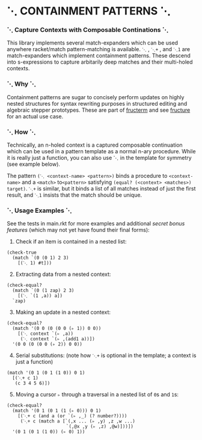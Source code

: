 
⋱ CONTAINMENT PATTERNS ⋱
=========================

### ⋱ Capture Contexts with Composable Continations ⋱

This library implements several match-expanders which can be used anywhere racket/match pattern-matching is available. `⋱` , `⋱+` , and `⋱1`  are match-expanders which implement containment patterns. These descend into s-expressions to capture arbitarily deep matches and their multi-holed contexts.

### ⋱ Why ⋱

Containment patterns are sugar to concisely perform updates on highly nested structures for syntax rewriting purposes in structured editing and algebraic stepper prototypes. These are part of [fructerm](https://github.com/disconcision/fructerm) and see [fructure](https://github.com/disconcision/fructure) for an actual use case.

### ⋱ How ⋱

Technically, an n-holed context is a captured composable continuation which can be used in a pattern template as a normal n-ary procedure. While it is really just a function, you can also use ⋱ in the template for symmetry (see example below).

The pattern `(⋱ <context-name> <pattern>)` binds a procedure to `<context-name>` and a `<match>` to`<pattern>` satisfying `(equal? (<context> <matches>) target)`. `⋱+` is similar, but it binds a list of all matches instead of just the first result, and `⋱1` insists that the match should be unique.
    
### ⋱ Usage Examples ⋱

See the tests in main.rkt for more examples and additional *secret bonus features* (which may not yet have found their final forms):

1. Check if an item is contained in a nested list:

```racket
(check-true
  (match `(0 (0 1) 2 3)
    [(⋱ 1) #t]))
```

2. Extracting data from a nested context:
```racket
(check-equal?
  (match `(0 (1 zap) 2 3)
    [(⋱ `(1 ,a)) a])
  `zap)
```                

3. Making an update in a nested context:

```racket
(check-equal?
  (match '(0 0 (0 (0 0 (▹ 1)) 0 0))
    [(⋱ context `(▹ ,a))
     (⋱ context `(▹ ,(add1 a))])
  '(0 0 (0 (0 0 (▹ 2)) 0 0))
```

4. Serial substitutions:
(note how `⋱+` is optional in the template; a context is just a function)

```racket
(match '(0 1 (0 1 (1 0)) 0 1)
  [(⋱+ c 1)
   (c 3 4 5 6)])
```

5. Moving a cursor `▹` through a traversal in a nested list of `0`s and `1`s:

```racket
(check-equal?
  (match '(0 1 (0 1 (1 (▹ 0))) 0 1)
    [(⋱+ c (and a (or `(▹ ,_) (? number?))))
     (⋱+ c (match a [`(,x ... (▹ ,y) ,z ,w ...)
                      `(,@x ,y (▹ ,z) ,@w)]))])
  '(0 1 (0 1 (1 0)) (▹ 0) 1))

